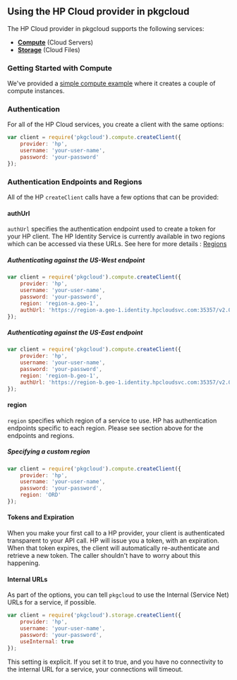 ## Using the HP Cloud provider in pkgcloud

The HP Cloud provider in pkgcloud supports the following services:

* [**Compute**](compute.md) (Cloud Servers)
* [**Storage**](storage.md) (Cloud Files)

### Getting Started with Compute

We've provided a [simple compute example](getting-started-compute.md) where it creates a couple of compute instances.

### Authentication

For all of the HP Cloud services, you create a client with the same options:

```Javascript
var client = require('pkgcloud').compute.createClient({
    provider: 'hp',
    username: 'your-user-name',
    password: 'your-password'
});
```

### Authentication Endpoints and Regions

All of the HP `createClient` calls have a few options that can be provided:

#### authUrl

`authUrl` specifies the authentication endpoint used to create a token for your HP client.
The HP Identity Service is currently available in two regions which can be accessed via these URLs.
See here for more details : [Regions](http://docs.hpcloud.com/api/identity/#2.2RegionsandAvailabilityZones)

##### Authenticating against the US-West endpoint

```Javascript
var client = require('pkgcloud').compute.createClient({
    provider: 'hp',
    username: 'your-user-name',
    password: 'your-password',
    region: 'region-a.geo-1',
    authUrl: 'https://region-a.geo-1.identity.hpcloudsvc.com:35357/v2.0/'
});
```

##### Authenticating against the US-East endpoint

```Javascript
var client = require('pkgcloud').compute.createClient({
    provider: 'hp',
    username: 'your-user-name',
    password: 'your-password',
    region: 'region-b.geo-1',
    authUrl: 'https://region-b.geo-1.identity.hpcloudsvc.com:35357/v2.0/'
});
```

#### region

`region` specifies which region of a service to use. HP has authentication endpoints specific to each region.
Please see section above for the endpoints and regions.

##### Specifying a custom region

```Javascript
var client = require('pkgcloud').compute.createClient({
    provider: 'hp',
    username: 'your-user-name',
    password: 'your-password',
    region: 'ORD'
});
```

#### Tokens and Expiration

When you make your first call to a HP provider, your client is authenticated transparent to your API call. HP will issue you a token, with an expiration. When that token expires, the client will automatically re-authenticate and retrieve a new token. The caller shouldn't have to worry about this happening.

#### Internal URLs

As part of the options, you can tell `pkgcloud` to use the Internal (Service Net) URLs for a service, if possible.

 ```Javascript
 var client = require('pkgcloud').storage.createClient({
     provider: 'hp',
     username: 'your-user-name',
     password: 'your-password',
     useInternal: true
 });
 ```

 This setting is explicit. If you set it to true, and you have no connectivity to the internal URL for a service, your connections will timeout.
